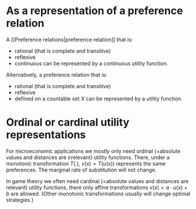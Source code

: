 # As a representation of a preference relation
A [[Preference relations|preference relation]] that is:
* rational (that is complete and transitive)
* reflexive
* continuous
can be represented by a continuous utility function.

Alternatively, a preference relation that is:
* rational (that is complete and transitive)
* reflexive
* defined on a countable set $X$
can be represented by a utility function.

# Ordinal or cardinal utility representations
For microeconomic applications we mostly only need ordinal (=absolute values and distances are irrelevant) utility functions. There, under a monotonic transformation $T(.)$, $v(x) = T(u(x))$ represents the same preferences. The marginal rate of substitution will not change.

In game theory we often need cardinal (=absolute values and distances are relevant) utility functions, there only affine transformations $v(x) = a\cdot u(x)+b$ are allowed. (Other monotonic transformations usually will change optimal strategies.)